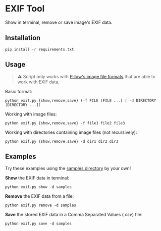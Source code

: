 # EXIF Tool

Show in terminal, remove or save image's EXIF data.

## Installation

```shell
pip install -r requirements.txt
```

## Usage

> :warning: Script only works with [Pillow's image file formats](https://pillow.readthedocs.io/en/stable/handbook/image-file-formats.html) that are able to work with EXIF data.

Basic format:

```shell
python exif.py {show,remove,save} (-f FILE [FILE ...] | -d DIRECTORY [DIRECTORY ...])
```

Working with image files:

```shell
python exif.py {show,remove,save} -f file1 file2 file3
```

Working with directories containing image files (not recursively):

```shell
python exif.py {show,remove,save} -d dir1 dir2 dir3
```

## Examples

Try these examples using the [samples directory](./samples/) by your own!

**Show** the EXIF data in terminal:

```shell
python exif.py show -d samples
```

**Remove** the EXIF data from a file:

```shell
python exif.py remove -d samples
```

**Save** the stored EXIF data in a Comma Separated Values (*.csv*) file:

```shell
python exif.py save -d samples
```

